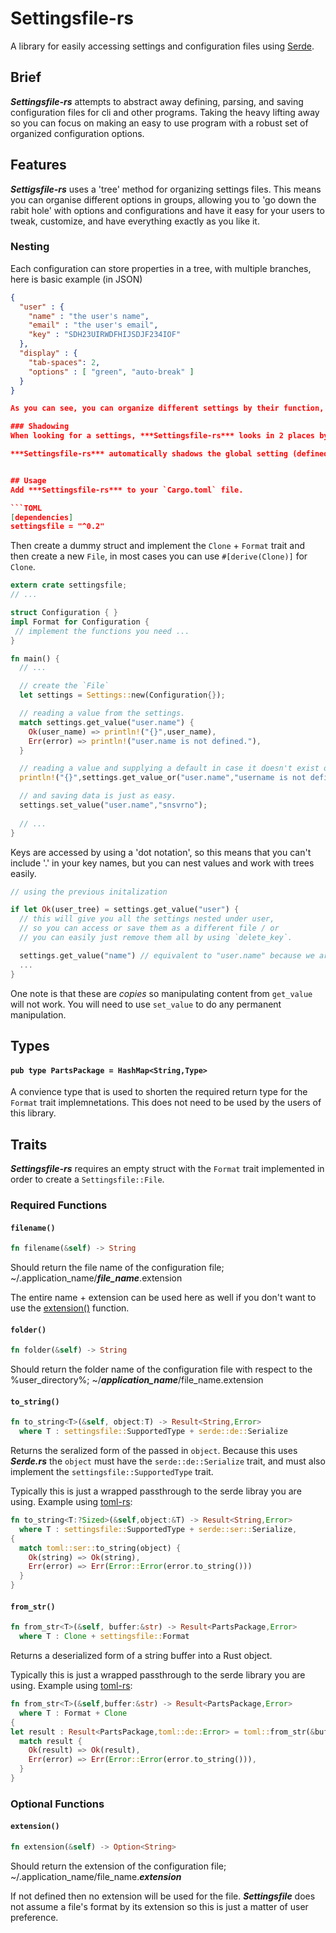 # Settingsfile-rs
A library for easily accessing settings and configuration files using [Serde](https://serde.rs/).

## Brief 
***Settingsfile-rs*** attempts to abstract away defining, parsing, and saving configuration files for cli and other programs. Taking the heavy lifting away so you can focus on making an easy to use program with a robust set of organized configuration options.

## Features
***Settigsfile-rs*** uses a 'tree' method for organizing settings files. This means you can organise different options in groups, allowing you to 'go down the rabit hole' with options and configurations and have it easy for your users to tweak, customize, and have everything exactly as you like it.

### Nesting
Each configuration can store properties in a tree, with multiple branches, here is basic example (in JSON)
```json
{
  "user" : {
    "name" : "the user's name",
    "email" : "the user's email",
    "key" : "SDH23UIRWDFHIJSDJF234IOF"
  },
  "display" : {
    "tab-spaces": 2,
    "options" : [ "green", "auto-break" ]
  }
}

As you can see, you can organize different settings by their function, and you can have multiple types used, so numbers, lists, or booleans.

### Shadowing
When looking for a settings, ***Settingsfile-rs*** looks in 2 places by default. First is the local working directory, and second is the defined place in the configuration. This allows the user to set per folder / per project settings. A good example with git could be a project might be personal so you need your personal key, but if its a work project then you need to use your work key for that organization.

***Settingsfile-rs*** automatically shadows the global setting (defined in the configuration) with the local file (in the working folder) so those will override your global settings. This way the user can define specific settings they may want in this working folder, but not effect the global settings. 


## Usage
Add ***Settingsfile-rs*** to your `Cargo.toml` file.

```TOML
[dependencies]
settingsfile = "^0.2"
```

Then create a dummy struct and implement the `Clone` + `Format` trait and then create a new `File`, in most cases you can use `#[derive(Clone)]` for `Clone`.

```rust
extern crate settingsfile;
// ...

struct Configuration { }
impl Format for Configuration {
 // implement the functions you need ...
}

fn main() {
  // ...

  // create the `File`
  let settings = Settings::new(Configuration{});

  // reading a value from the settings.
  match settings.get_value("user.name") {
    Ok(user_name) => println!("{}",user_name),
    Err(error) => println!("user.name is not defined."),
  }

  // reading a value and supplying a default in case it doesn't exist or 
  println!("{}",settings.get_value_or("user.name","username is not defined"));

  // and saving data is just as easy.
  settings.set_value("user.name","snsvrno");
  
  // ...
}
```

Keys are accessed by using a 'dot notation', so this means that you can't include '.' in your key names, but you can nest values and work with trees easily.

```rust
// using the previous initalization

if let Ok(user_tree) = settings.get_value("user") {
  // this will give you all the settings nested under user,
  // so you can access or save them as a different file / or 
  // you can easily just remove them all by using `delete_key`.

  settings.get_value("name") // equivalent to "user.name" because we are inside "user"
  ...
}
``` 

One note is that these are _copies_ so manipulating content from `get_value` will not work. You will need to use `set_value` to do any permanent manipulation.

## Types

#### `pub type PartsPackage = HashMap<String,Type>`

A convience type that is used to shorten the required return type for the `Format` trait implemnetations. This does not need to be used by the users of this library.

## Traits

***Settingsfile-rs*** requires an empty struct with the `Format` trait implemented in order to create a `Settingsfile::File`.

### Required Functions

#### `filename()`

```rust
fn filename(&self) -> String
```

Should return the file name of the configuration file; ~/.application_name/***file_name***.extension

The entire name + extension can be used here as well if you don't want to use the [extension()](#extension) function.

####  `folder()`

```rust
fn folder(&self) -> String
```

Should return the folder name of the configuration file with respect to the %user_directory%; ~/***application_name***/file_name.extension

#### `to_string()`

```rust
fn to_string<T>(&self, object:T) -> Result<String,Error> 
  where T : settingsfile::SupportedType + serde::de::Serialize
```

Returns the seralized form of the passed in `object`. Because this uses ***Serde.rs*** the `object` must have the `serde::de::Serialize` trait, and must also implement the `settingsfile::SupportedType` trait.

Typically this is just a wrapped passthrough to the serde libray you are using. Example using [toml-rs](https://github.com/alexcrichton/toml-rs):

```rust
fn to_string<T:?Sized>(&self,object:&T) -> Result<String,Error>
  where T : settingsfile::SupportedType + serde::ser::Serialize,
{
  match toml::ser::to_string(object) {
    Ok(string) => Ok(string),
    Err(error) => Err(Error::Error(error.to_string()))
  }
}
```

#### `from_str()`

```rust
fn from_str<T>(&self, buffer:&str) -> Result<PartsPackage,Error>
  where T : Clone + settingsfile::Format
```

Returns a deserialized form of a string buffer into a Rust object.

Typically this is just a wrapped passthrough to the serde library you are using. Example using [toml-rs](https://github.com/alexcrichton/toml-rs):

```rust
fn from_str<T>(&self,buffer:&str) -> Result<PartsPackage,Error>
  where T : Format + Clone
{
let result : Result<PartsPackage,toml::de::Error> = toml::from_str(&buffer);
  match result {
    Ok(result) => Ok(result),
    Err(error) => Err(Error::Error(error.to_string())),
  }
}
```


### Optional Functions

#### `extension()`

```rust
fn extension(&self) -> Option<String>
```

Should return the extension of the configuration file; ~/.application_name/file_name.***extension*** 

If not defined then no extension will be used for the file. ***Settingsfile*** does not assume a file's format by its extension so this is just a matter of user preference.
